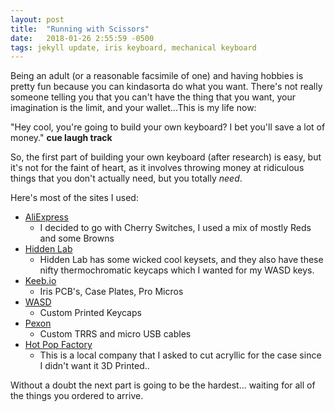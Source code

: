 ```yaml
---
layout: post
title:  "Running with Scissors"
date:   2018-01-26 2:55:59 -0500
tags: jekyll update, iris keyboard, mechanical keyboard
---
```


Being an adult (or a reasonable facsimile of one) and having hobbies is pretty fun because you can kindasorta do what you want. There's not really someone telling you that you can't have the thing that you want, your imagination is the limit, and your wallet...This is my life now:

"Hey cool, you're going to build your own keyboard? I bet you'll save a lot of money."
 **cue laugh track**

So, the first part of building your own keyboard (after research) is easy, but it's not for the faint of heart, as it involves throwing money at ridiculous things that you don't actually need, but you totally _need_.

Here's most of the sites I used:

* [AliExpress](http://aliexpress.com)
  * I decided to go with Cherry Switches, I used a mix of mostly Reds and some Browns 
* [Hidden Lab](http://hidden-lab.com)
  * Hidden Lab has some wicked cool keysets, and they also have these nifty thermochromatic keycaps which I wanted for my WASD keys. 
* [Keeb.io](htt://keeb.io) 
  * Iris PCB's, Case Plates, Pro Micros
* [WASD](http://wasdkeyboards.com) 
  * Custom Printed Keycaps
* [Pexon](http://www.pexonpcs.co.uk) 
  * Custom TRRS and micro USB cables 
* [Hot Pop Factory](http://www.hotpopfactory.com)
  * This is a local company that I asked to cut acryllic for the case since I didn't want it 3D Printed..

Without a doubt the next part is going to be the hardest... waiting for all of the things you ordered to arrive.